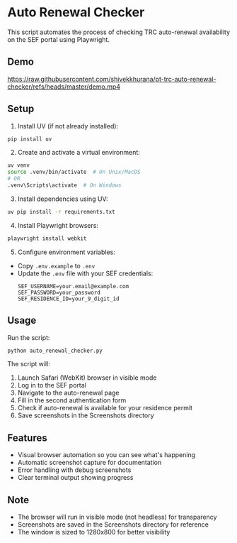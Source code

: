# Auto Renewal Checker

This script automates the process of checking TRC auto-renewal availability on the SEF portal using Playwright.

## Demo

https://raw.githubusercontent.com/shivekkhurana/pt-trc-auto-renewal-checker/refs/heads/master/demo.mp4


## Setup

1. Install UV (if not already installed):
```bash
pip install uv
```

2. Create and activate a virtual environment:
```bash
uv venv
source .venv/bin/activate  # On Unix/MacOS
# OR
.venv\Scripts\activate  # On Windows
```

3. Install dependencies using UV:
```bash
uv pip install -r requirements.txt
```

4. Install Playwright browsers:
```bash
playwright install webkit
```

5. Configure environment variables:
- Copy `.env.example` to `.env`
- Update the `.env` file with your SEF credentials:
  ```
  SEF_USERNAME=your.email@example.com
  SEF_PASSWORD=your_password
  SEF_RESIDENCE_ID=your_9_digit_id
  ```

## Usage

Run the script:
```bash
python auto_renewal_checker.py
```

The script will:
1. Launch Safari (WebKit) browser in visible mode
2. Log in to the SEF portal
3. Navigate to the auto-renewal page
4. Fill in the second authentication form
5. Check if auto-renewal is available for your residence permit
6. Save screenshots in the Screenshots directory

## Features
- Visual browser automation so you can see what's happening
- Automatic screenshot capture for documentation
- Error handling with debug screenshots
- Clear terminal output showing progress

## Note
- The browser will run in visible mode (not headless) for transparency
- Screenshots are saved in the Screenshots directory for reference
- The window is sized to 1280x800 for better visibility 
